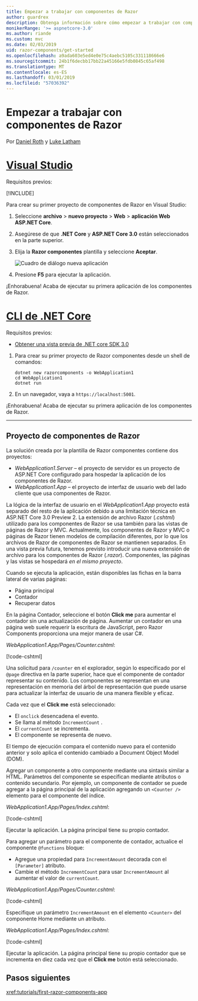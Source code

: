 ```yaml
---
title: Empezar a trabajar con componentes de Razor
author: guardrex
description: Obtenga información sobre cómo empezar a trabajar con componentes de Razor mediante la creación y modificación de un proyecto de componentes de Razor.
monikerRange: '>= aspnetcore-3.0'
ms.author: riande
ms.custom: mvc
ms.date: 02/03/2019
uid: razor-components/get-started
ms.openlocfilehash: a9ada603e5ed4e0e75c4aebc5105c331118666e6
ms.sourcegitcommit: 24b1f6decbb17bb22a45166e5fdb0845c65af498
ms.translationtype: MT
ms.contentlocale: es-ES
ms.lasthandoff: 03/01/2019
ms.locfileid: "57036392"
---
```

# <a name="get-started-with-razor-components"></a>Empezar a trabajar con componentes de Razor

Por [Daniel Roth](https://github.com/danroth27) y [Luke Latham](https://github.com/guardrex)

# <a name="visual-studiotabvisual-studio"></a>[Visual Studio](#tab/visual-studio)

Requisitos previos:

[!INCLUDE[](~/includes/net-core-prereqs-vs-3.0.md)]

Para crear su primer proyecto de componentes de Razor en Visual Studio:

1. Seleccione **archivo** > **nuevo proyecto** > **Web** > **aplicación Web ASP.NET Core**.
1. Asegúrese de que **.NET Core** y **ASP.NET Core 3.0** están seleccionados en la parte superior.
1. Elija la **Razor componentes** plantilla y seleccione **Aceptar**.

   ![Cuadro de diálogo nueva aplicación](https://msdnshared.blob.core.windows.net/media/2019/01/razor-components-template.png)

1. Presione **F5** para ejecutar la aplicación.

¡Enhorabuena! Acaba de ejecutar su primera aplicación de los componentes de Razor.

<!--

# [Visual Studio Code](#tab/visual-studio-code)

Prerequisites:

[!INCLUDE[](~/includes/net-core-prereqs-vsc-3.0.md)]

To create your first Razor Components project in Visual Studio Code:

1. Execute the following command from a command shell:

   ```console
   dotnet new razorcomponents -o WebApplication1
   ```

1. Open the *WebApplication1* folder in Visual Studio Code.

1. Add a *.vscode* folder.

1. Add a *tasks.json* file to the *.vscode* folder with the following content:

   [!code-json[](get-started/samples_snapshot/3.x/tasks.json)]

1. Add a *launch.json* file to the *.vscode* folder with the following content:

   [!code-json[](get-started/samples_snapshot/3.x/launch.json)]

1. Execute the app using the Visual Studio Code debugger.

1. In a browser, navigate to `https://localhost:5001`.

Congratulations! You just ran your first Razor Components app!

# [Visual Studio for Mac](#tab/visual-studio-mac)

.NET Core 3.0 will be supported with Visual Studio for Mac version 8.0 or later. Visual Studio for Mac version 8.0 Preview isn't available at this time.

Use the [.NET Core CLI version of this topic](xref:razor-components/get-started?tabs=netcore-cli) on macOS.


[!INCLUDE[](~/includes/net-core-prereqs-mac-3.0.md)]

To create your first project Razor Components project in Visual Studio for Mac:

1. Select **File** > **New Solution** or **New Project**.
1. In the sidebar, select **.NET Core** > **App**.
1. Select **ASP.NET Core Razor Components** and select **Next**.
1. The **Target Framework** defaults to **.NET Core 3.0**. Select **Next**.
1. In the **Project Name** field, enter `WebApplication1`. Select **Create**.
1. Select **Run** > **Run Without Debugging** to run the app *without the debugger*. Running with the debugger isn't supported at this time.

Congratulations! You just ran your first Razor Components app!
-->

# <a name="net-core-clitabnetcore-cli"></a>[CLI de .NET Core](#tab/netcore-cli/)

Requisitos previos:

* [Obtener una vista previa de .NET core SDK 3.0](https://dotnet.microsoft.com/download/dotnet-core/3.0)

1. Para crear su primer proyecto de Razor componentes desde un shell de comandos:

   ```console
   dotnet new razorcomponents -o WebApplication1
   cd WebApplication1
   dotnet run
   ```

1. En un navegador, vaya a `https://localhost:5001`.

¡Enhorabuena! Acaba de ejecutar su primera aplicación de los componentes de Razor.

---

## <a name="razor-components-project"></a>Proyecto de componentes de Razor

La solución creada por la plantilla de Razor componentes contiene dos proyectos:

* *WebApplication1.Server* &ndash; el proyecto de servidor es un proyecto de ASP.NET Core configurado para hospedar la aplicación de los componentes de Razor.
* *WebApplication1.App* &ndash; el proyecto de interfaz de usuario web del lado cliente que usa componentes de Razor.

La lógica de la interfaz de usuario en el *WebApplication1.App* proyecto está separado del resto de la aplicación debido a una limitación técnica en ASP.NET Core 3.0 Preview 2. La extensión de archivo Razor (*.cshtml*) utilizado para los componentes de Razor se usa también para las vistas de páginas de Razor y MVC. Actualmente, los componentes de Razor y MVC o páginas de Razor tienen modelos de compilación diferentes, por lo que los archivos de Razor de componentes de Razor se mantienen separados. En una vista previa futura, tenemos previsto introducir una nueva extensión de archivo para los componentes de Razor (*.razor*). Componentes, las páginas y las vistas se hospedará *en el mismo proyecto*.

Cuando se ejecuta la aplicación, están disponibles las fichas en la barra lateral de varias páginas:

* Página principal
* Contador
* Recuperar datos

En la página Contador, seleccione el botón **Click me** para aumentar el contador sin una actualización de página. Aumentar un contador en una página web suele requerir la escritura de JavaScript, pero Razor Components proporciona una mejor manera de usar C#.

*WebApplication1.App/Pages/Counter.cshtml*:

[!code-cshtml[](get-started/samples_snapshot/3.x/Counter1.cshtml)]

Una solicitud para `/counter` en el explorador, según lo especificado por el `@page` directiva en la parte superior, hace que el componente de contador representar su contenido. Los componentes se representan en una representación en memoria del árbol de representación que puede usarse para actualizar la interfaz de usuario de una manera flexible y eficaz.

Cada vez que el **Click me** está seleccionado:

* El `onclick` desencadena el evento.
* Se llama al método `IncrementCount` .
* El `currentCount` se incrementa.
* El componente se representa de nuevo.

El tiempo de ejecución compara el contenido nuevo para el contenido anterior y solo aplica el contenido cambiado a Document Object Model (DOM).

Agregar un componente a otro componente mediante una sintaxis similar a HTML. Parámetros del componente se especifican mediante atributos o contenido secundario. Por ejemplo, un componente de contador se puede agregar a la página principal de la aplicación agregando un `<Counter />` elemento para el componente del índice.

*WebApplication1.App/Pages/Index.cshtml*:

[!code-cshtml[](get-started/samples_snapshot/3.x/Index1.cshtml?highlight=7)]

Ejecutar la aplicación. La página principal tiene su propio contador.

Para agregar un parámetro para el componente de contador, actualice el componente `@functions` bloque:

* Agregue una propiedad para `IncrementAmount` decorada con el `[Parameter]` atributo.
* Cambie el método `IncrementCount` para usar `IncrementAmount` al aumentar el valor de `currentCount`.

*WebApplication1.App/Pages/Counter.cshtml*:

[!code-cshtml[](get-started/samples_snapshot/3.x/Counter2.cshtml?highlight=4,8)]

Especifique un parámetro `IncrementAmount` en el elemento `<Counter>` del componente Home mediante un atributo.

*WebApplication1.App/Pages/Index.cshtml*:

[!code-cshtml[](get-started/samples_snapshot/3.x/Index2.cshtml)]

Ejecutar la aplicación. La página principal tiene su propio contador que se incrementa en diez cada vez que el **Click me** botón está seleccionado.

## <a name="next-steps"></a>Pasos siguientes

<xref:tutorials/first-razor-components-app>
